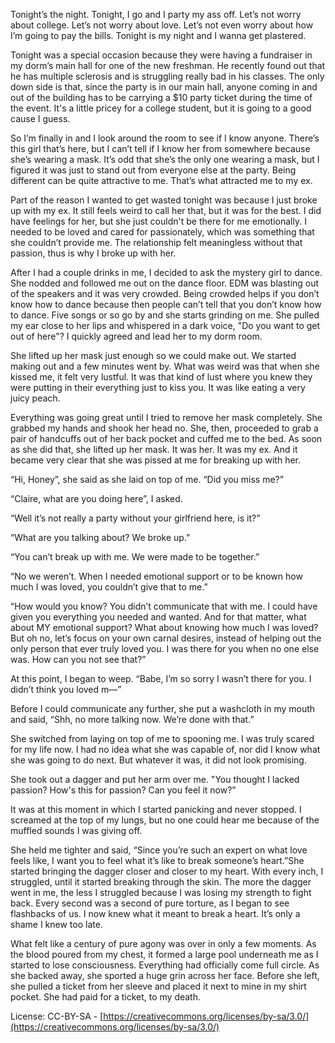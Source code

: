 Tonight’s the night. Tonight, I go and I party my ass off. Let’s not worry about college. Let’s not worry about love. Let’s not even worry about how I’m going to pay the bills. Tonight is my night and I wanna get plastered.

Tonight was a special occasion because they were having a fundraiser in my dorm’s main hall for one of the new freshman. He recently found out that he has multiple sclerosis and is struggling really bad in his classes. The only down side is that, since the party is in our main hall, anyone coming in and out of the building has to be carrying a $10 party ticket during the time of the event. It's a little pricey for a college student, but it is going to a good cause I guess.

So I’m finally in and I look around the room to see if I know anyone. There’s this girl that’s here, but I can’t tell if I know her from somewhere because she’s wearing a mask. It’s odd that she’s the only one wearing a mask, but I figured it was just to stand out from everyone else at the party. Being different can be quite attractive to me. That’s what attracted me to my ex.

Part of the reason I wanted to get wasted tonight was because I just broke up with my ex. It still feels weird to call her that, but it was for the best. I did have feelings for her, but she just couldn't be there for me emotionally. I needed to be loved and cared for passionately, which was something that she couldn’t provide me. The relationship felt meaningless without that passion, thus is why I broke up with her.

After I had a couple drinks in me, I decided to ask the mystery girl to dance. She nodded and followed me out on the dance floor. EDM was blasting out of the speakers and it was very crowded. Being crowded helps if you don’t know how to dance because then people can’t tell that you don’t know how to dance. Five songs or so go by and she starts grinding on me. She pulled my ear close to her lips and whispered in a dark voice, "Do you want to get out of here"? I quickly agreed and lead her to my dorm room.

She lifted up her mask just enough so we could make out. We started making out and a few minutes went by. What was weird was that when she kissed me, it felt very lustful. It was that kind of lust where you knew they were putting in their everything just to kiss you. It was like eating a very juicy peach.

Everything was going great until I tried to remove her mask completely. She grabbed my hands and shook her head no. She, then, proceeded to grab a pair of handcuffs out of her back pocket and cuffed me to the bed. As soon as she did that, she lifted up her mask. It was her. It was my ex. And it became very clear that she was pissed at me for breaking up with her.

“Hi, Honey”, she said as she laid on top of me. “Did you miss me?”

“Claire, what are you doing here”, I asked.

“Well it’s not really a party without your girlfriend here, is it?”

“What are you talking about? We broke up.”

“You can’t break up with me. We were made to be together.”

“No we weren’t. When I needed emotional support or to be known how much I was loved, you couldn’t give that to me.”

“How would you know? You didn’t communicate that with me. I could have given you everything you needed and wanted. And for that matter, what about MY emotional support? What about knowing how much I was loved? But oh no, let’s focus on your own carnal desires, instead of helping out the only person that ever truly loved you. I was there for you when no one else was. How can you not see that?”

At this point, I began to weep. “Babe, I’m so sorry I wasn’t there for you. I didn’t think you loved m—”

Before I could communicate any further, she put a washcloth in my mouth and said, “Shh, no more talking now. We’re done with that.”

She switched from laying on top of me to spooning me. I was truly scared for my life now. I had no idea what she was capable of, nor did I know what she was going to do next. But whatever it was, it did not look promising.

She took out a dagger and put her arm over me. "You thought I lacked passion? How's this for passion? Can you feel it now?”

It was at this moment in which I started panicking and never stopped. I screamed at the top of my lungs, but no one could hear me because of the muffled sounds I was giving off.

She held me tighter and said, “Since you’re such an expert on what love feels like, I want you to feel what it’s like to break someone’s heart.”She started bringing the dagger closer and closer to my heart. With every inch, I struggled, until it started breaking through the skin. The more the dagger went in me, the less I struggled because I was losing my strength to fight back. Every second was a second of pure torture, as I began to see flashbacks of us. I now knew what it meant to break a heart. It’s only a shame I knew too late.

What felt like a century of pure agony was over in only a few moments. As the blood poured from my chest, it formed a large pool underneath me as I started to lose consciousness. Everything had officially come full circle. As she backed away, she sported a huge grin across her face. Before she left, she pulled a ticket from her sleeve and placed it next to mine in my shirt pocket. She had paid for a ticket, to my death.

License: CC-BY-SA - [https://creativecommons.org/licenses/by-sa/3.0/](https://creativecommons.org/licenses/by-sa/3.0/)